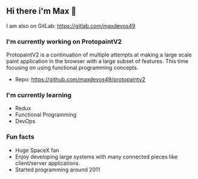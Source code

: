 ## Hi there i'm Max 👋

I am also on GitLab: https://gitlab.com/maxdevos49

### I'm currently working on ProtopaintV2
ProtopaintV2 is a continuation of multiple attempts at making a large scale paint application in the browser with a large subset of features. This time focusing on using functional programming concepts.
- Repo: https://github.com/maxdevos49/protopaintv2

### I'm currently learning
- Redux
- Functional Programming
- DevOps

### Fun facts
- Huge SpaceX fan
- Enjoy developing large systems with many connected pieces like client/server applications. 
- Started programming around 2011
